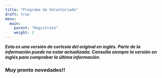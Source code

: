 ```yaml
---
title: "Programa de Voluntariado"
draft: true
menu:
  main:
    parent: "Registrate"
    weight: 3
---
```


***Esta es una versión de cortesía del original en inglés. Parte de la información puede no estar actualizada. Consulta siempre la versión en inglés para comprobar la última información.***

### **Muy pronto novedades!!**
